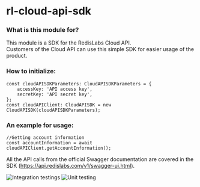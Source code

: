 # rl-cloud-api-sdk
### What is this module for? ###
This module is a SDK for the RedisLabs Cloud API. </br>
Customers of the Cloud API can use this simple SDK for easier usage of the product.

### How to initialize: ###
```
const cloudAPISDKParameters: CloudAPISDKParameters = {
    accessKey: 'API access key',
    secretKey: 'API secret key',
};
const cloudAPIClient: CloudAPISDK = new CloudAPISDK(cloudAPISDKParameters);
```

### An example for usage: ###
```
//Getting account information
const accountInformation = await cloudAPIClient.getAccountInformation();
```

All the API calls from the official Swagger documentation are covered in the SDK
(https://api.redislabs.com/v1/swagger-ui.html).

![Integration testings](https://github.com/danitseitlin/rl-cloud-api-sdk/workflows/Integration%20testings/badge.svg)
![Unit testing](https://github.com/danitseitlin/rl-cloud-api-sdk/workflows/Unit%20testing/badge.svg)
